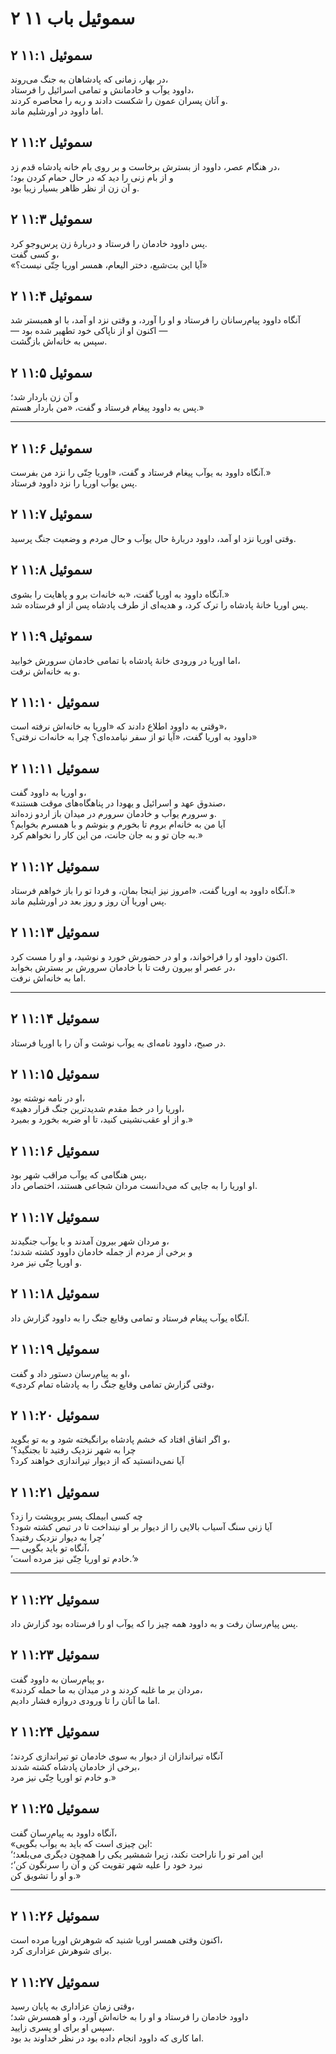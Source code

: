 # ۲ سموئیل باب ۱۱

## ۲ سموئیل ۱۱:۱

در بهار، زمانی که پادشاهان به جنگ می‌روند،  
داوود یوآب و خادمانش و تمامی اسرائیل را فرستاد،  
و آنان پسران عمون را شکست دادند و ربه را محاصره کردند.  
اما داوود در اورشلیم ماند.

## ۲ سموئیل ۱۱:۲

در هنگام عصر، داوود از بسترش برخاست و بر روی بام خانه پادشاه قدم زد،  
و از بام زنی را دید که در حال حمام کردن بود؛  
و آن زن از نظر ظاهر بسیار زیبا بود.

## ۲ سموئیل ۱۱:۳

پس داوود خادمان را فرستاد و دربارهٔ زن پرس‌وجو کرد.  
و کسی گفت،  
«آیا این بت‌شبع، دختر الیعام، همسر اوریا حِتّی نیست؟»

## ۲ سموئیل ۱۱:۴

آنگاه داوود پیام‌رسانان را فرستاد و او را آورد، و وقتی نزد او آمد، با او همبستر شد  
— اکنون او از ناپاکی خود تطهیر شده بود —  
سپس به خانه‌اش بازگشت.

## ۲ سموئیل ۱۱:۵

و آن زن باردار شد؛  
پس به داوود پیغام فرستاد و گفت، «من باردار هستم.»

---

## ۲ سموئیل ۱۱:۶

آنگاه داوود به یوآب پیغام فرستاد و گفت، «اوریا حِتّی را نزد من بفرست.»  
پس یوآب اوریا را نزد داوود فرستاد.

## ۲ سموئیل ۱۱:۷

وقتی اوریا نزد او آمد، داوود دربارهٔ حال یوآب و حال مردم و وضعیت جنگ پرسید.

## ۲ سموئیل ۱۱:۸

آنگاه داوود به اوریا گفت، «به خانه‌ات برو و پاهایت را بشوی.»  
پس اوریا خانهٔ پادشاه را ترک کرد، و هدیه‌ای از طرف پادشاه پس از او فرستاده شد.

## ۲ سموئیل ۱۱:۹

اما اوریا در ورودی خانهٔ پادشاه با تمامی خادمان سرورش خوابید،  
و به خانه‌اش نرفت.

## ۲ سموئیل ۱۱:۱۰

وقتی به داوود اطلاع دادند که «اوریا به خانه‌اش نرفته است»،  
داوود به اوریا گفت، «آیا تو از سفر نیامده‌ای؟ چرا به خانه‌ات نرفتی؟»

## ۲ سموئیل ۱۱:۱۱

و اوریا به داوود گفت،  
«صندوق عهد و اسرائیل و یهودا در پناهگاه‌های موقت هستند،  
و سرورم یوآب و خادمان سرورم در میدان باز اردو زده‌اند.  
آیا من به خانه‌ام بروم تا بخورم و بنوشم و با همسرم بخوابم؟  
به جان تو و به جان جانت، من این کار را نخواهم کرد.»

## ۲ سموئیل ۱۱:۱۲

آنگاه داوود به اوریا گفت، «امروز نیز اینجا بمان، و فردا تو را باز خواهم فرستاد.»  
پس اوریا آن روز و روز بعد در اورشلیم ماند.

## ۲ سموئیل ۱۱:۱۳

اکنون داوود او را فراخواند، و او در حضورش خورد و نوشید، و او را مست کرد.  
در عصر او بیرون رفت تا با خادمان سرورش بر بسترش بخوابد،  
اما به خانه‌اش نرفت.

---

## ۲ سموئیل ۱۱:۱۴

در صبح، داوود نامه‌ای به یوآب نوشت و آن را با اوریا فرستاد.

## ۲ سموئیل ۱۱:۱۵

او در نامه نوشته بود،  
«اوریا را در خط مقدم شدیدترین جنگ قرار دهید،  
و از او عقب‌نشینی کنید، تا او ضربه بخورد و بمیرد.»

## ۲ سموئیل ۱۱:۱۶

پس هنگامی که یوآب مراقب شهر بود،  
او اوریا را به جایی که می‌دانست مردان شجاعی هستند، اختصاص داد.

## ۲ سموئیل ۱۱:۱۷

و مردان شهر بیرون آمدند و با یوآب جنگیدند،  
و برخی از مردم از جمله خادمان داوود کشته شدند؛  
و اوریا حِتّی نیز مرد.

## ۲ سموئیل ۱۱:۱۸

آنگاه یوآب پیغام فرستاد و تمامی وقایع جنگ را به داوود گزارش داد.

## ۲ سموئیل ۱۱:۱۹

او به پیام‌رسان دستور داد و گفت،  
«وقتی گزارش تمامی وقایع جنگ را به پادشاه تمام کردی،

## ۲ سموئیل ۱۱:۲۰

و اگر اتفاق افتاد که خشم پادشاه برانگیخته شود و به تو بگوید،  
‘چرا به شهر نزدیک رفتید تا بجنگید؟  
آیا نمی‌دانستید که از دیوار تیراندازی خواهند کرد؟

## ۲ سموئیل ۱۱:۲۱

چه کسی ابیملک پسر یروبشت را زد؟  
آیا زنی سنگ آسیاب بالایی را از دیوار بر او نینداخت تا در تبص کشته شود؟  
چرا به دیوار نزدیک رفتید؟’  
— آنگاه تو باید بگویی،  
‘خادم تو اوریا حِتّی نیز مرده است.’»

---

## ۲ سموئیل ۱۱:۲۲

پس پیام‌رسان رفت و به داوود همه چیز را که یوآب او را فرستاده بود گزارش داد.

## ۲ سموئیل ۱۱:۲۳

و پیام‌رسان به داوود گفت،  
«مردان بر ما غلبه کردند و در میدان به ما حمله کردند،  
اما ما آنان را تا ورودی دروازه فشار دادیم.

## ۲ سموئیل ۱۱:۲۴

آنگاه تیراندازان از دیوار به سوی خادمان تو تیراندازی کردند؛  
برخی از خادمان پادشاه کشته شدند،  
و خادم تو اوریا حِتّی نیز مرد.»

## ۲ سموئیل ۱۱:۲۵

آنگاه داوود به پیام‌رسان گفت،  
«این چیزی است که باید به یوآب بگویی:  
‘این امر تو را ناراحت نکند، زیرا شمشیر یکی را همچون دیگری می‌بلعد؛  
نبرد خود را علیه شهر تقویت کن و آن را سرنگون کن’؛  
و او را تشویق کن.»

---

## ۲ سموئیل ۱۱:۲۶

اکنون وقتی همسر اوریا شنید که شوهرش اوریا مرده است،  
برای شوهرش عزاداری کرد.

## ۲ سموئیل ۱۱:۲۷

وقتی زمان عزاداری به پایان رسید،  
داوود خادمان را فرستاد و او را به خانه‌اش آورد، و او همسرش شد؛  
سپس او برای او پسری زایید.  
اما کاری که داوود انجام داده بود در نظر خداوند بد بود.
